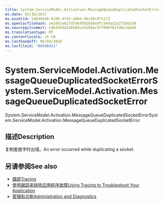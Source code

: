 ```yaml
---
title: System.ServiceModel.Activation.MessageQueueDuplicatedSocketError
ms.date: 03/30/2017
ms.assetid: 5d039e48-8188-4f43-a9bd-d6c58c075173
ms.openlocfilehash: a41601e627d74645929d9edfc54da12e273b61d4
ms.sourcegitcommit: cdb295dd1db589ce5169ac9ff096f01fd0c2da9d
ms.translationtype: MT
ms.contentlocale: zh-CN
ms.lasthandoff: 06/09/2020
ms.locfileid: "84598421"
---
```

# <a name="systemservicemodelactivationmessagequeueduplicatedsocketerror"></a><span data-ttu-id="9c1cb-102">System.ServiceModel.Activation.MessageQueueDuplicatedSocketError</span><span class="sxs-lookup"><span data-stu-id="9c1cb-102">System.ServiceModel.Activation.MessageQueueDuplicatedSocketError</span></span>
<span data-ttu-id="9c1cb-103">System.ServiceModel.Activation.MessageQueueDuplicatedSocketError</span><span class="sxs-lookup"><span data-stu-id="9c1cb-103">System.ServiceModel.Activation.MessageQueueDuplicatedSocketError</span></span>  
  
## <a name="description"></a><span data-ttu-id="9c1cb-104">描述</span><span class="sxs-lookup"><span data-stu-id="9c1cb-104">Description</span></span>  
 <span data-ttu-id="9c1cb-105">复制套接字时出错。</span><span class="sxs-lookup"><span data-stu-id="9c1cb-105">An error occurred while duplicating a socket.</span></span>  
  
## <a name="see-also"></a><span data-ttu-id="9c1cb-106">另请参阅</span><span class="sxs-lookup"><span data-stu-id="9c1cb-106">See also</span></span>

- [<span data-ttu-id="9c1cb-107">跟踪</span><span class="sxs-lookup"><span data-stu-id="9c1cb-107">Tracing</span></span>](index.md)
- [<span data-ttu-id="9c1cb-108">使用跟踪来排除应用程序故障</span><span class="sxs-lookup"><span data-stu-id="9c1cb-108">Using Tracing to Troubleshoot Your Application</span></span>](using-tracing-to-troubleshoot-your-application.md)
- [<span data-ttu-id="9c1cb-109">管理和诊断</span><span class="sxs-lookup"><span data-stu-id="9c1cb-109">Administration and Diagnostics</span></span>](../index.md)
